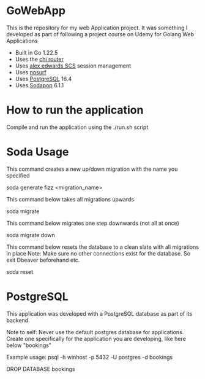 # GoWebApp
This is the repository for my web Application project. It was something I developed as part of 
following a project course on Udemy for Golang Web Applications

- Built in Go 1.22.5
- Uses the [chi router](https://github.com/go-chi/chi)
- Uses [alex edwards SCS](https://github.com/alexedwards/scs/v2) session management
- Uses [nosurf](https://github.com/justinas/nosurf)
- Uses [PostgreSQL](https://www.postgresql.org/download/windows/) 16.4
- Uses [Sodapop](https://gobuffalo.io/documentation/database/pop/) 6.1.1


# How to run the application
Compile and run the application using the ./run.sh script

# Soda Usage
This command creates a new up/down migration with the name you specified

soda generate fizz <migration_name>

This command below takes all migrations upwards

soda migrate

This command below migrates one step downwards (not all at once)

soda migrate down

This command below resets the database to a clean slate with all migrations in place
Note: Make sure no other connections exist for the database. So exit Dbeaver beforehand etc.

soda reset

# PostgreSQL

This application was developed with a PostgreSQL database as part of its backend.

Note to self: Never use the default postgres database for applications.
Create one specifically for the application you are developing, like here below "bookings"

Example usage:
psql -h winhost -p 5432 -U postgres -d bookings

DROP DATABASE bookings